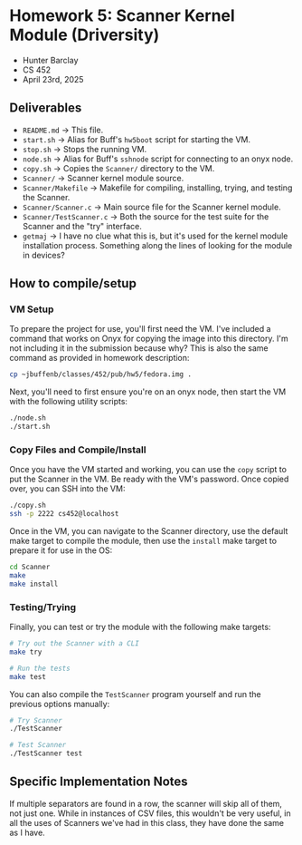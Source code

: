 # Homework 5: Scanner Kernel Module (Driversity)
- Hunter Barclay
- CS 452
- April 23rd, 2025

## Deliverables
- `README.md` -> This file.
- `start.sh` -> Alias for Buff's `hw5boot` script for starting the VM.
- `stop.sh` -> Stops the running VM.
- `node.sh` -> Alias for Buff's `sshnode` script for connecting to an onyx node.
- `copy.sh` -> Copies the `Scanner/` directory to the VM.
- `Scanner/` -> Scanner kernel module source.
- `Scanner/Makefile` -> Makefile for compiling, installing, trying, and testing the Scanner.
- `Scanner/Scanner.c` -> Main source file for the Scanner kernel module.
- `Scanner/TestScanner.c` -> Both the source for the test suite for the Scanner and the "try" interface.
- `getmaj` -> I have no clue what this is, but it's used for the kernel module installation process. Something along the lines of looking for the module in devices?

## How to compile/setup
### VM Setup
To prepare the project for use, you'll first need the VM. I've included a command that works on Onyx for copying the image into this directory. I'm not including it in the submission because why? This is also the same command as provided in homework description:

```bash
cp ~jbuffenb/classes/452/pub/hw5/fedora.img .
```

Next, you'll need to first ensure you're on an onyx node, then start the VM with the following utility scripts:

```bash
./node.sh
./start.sh
```

### Copy Files and Compile/Install
Once you have the VM started and working, you can use the `copy` script to put the Scanner in the VM. Be ready with the VM's password. Once copied over, you can SSH into the VM:

```bash
./copy.sh
ssh -p 2222 cs452@localhost
```

Once in the VM, you can navigate to the Scanner directory, use the default make target to compile the module, then use the `install` make target to prepare it for use in the OS:

```bash
cd Scanner
make
make install
```

### Testing/Trying
Finally, you can test or try the module with the following make targets:

```bash
# Try out the Scanner with a CLI
make try

# Run the tests
make test
```

You can also compile the `TestScanner` program yourself and run the previous options manually:

```bash
# Try Scanner
./TestScanner

# Test Scanner
./TestScanner test
```

## Specific Implementation Notes
If multiple separators are found in a row, the scanner will skip all of them, not just one. While in instances of CSV files, this wouldn't be very useful, in all the uses of Scanners we've had in this class, they have done the same as I have.
